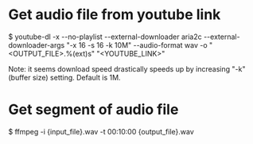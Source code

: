 # Get audio file from youtube link

$ youtube-dl -x --no-playlist --external-downloader aria2c --external-downloader-args "-x 16 -s 16 -k 10M" --audio-format wav -o "<OUTPUT_FILE>.%(ext)s" "<YOUTUBE_LINK>"

Note: it seems download speed drastically speeds up by increasing "-k" (buffer size) setting. Default is 1M.

# Get segment of audio file
$ ffmpeg -i {input_file}.wav -t 00:10:00 {output_file}.wav
